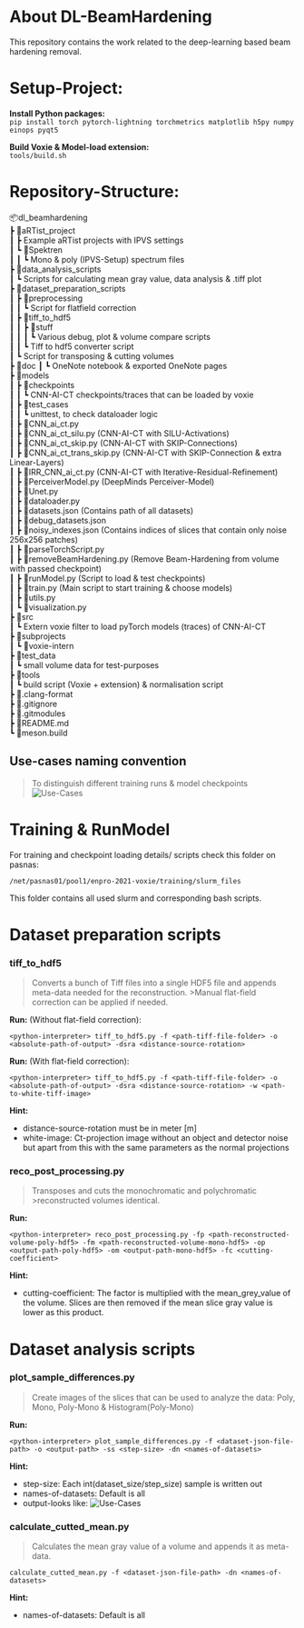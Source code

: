 About DL-BeamHardening 
===========


This repository contains the work related to the deep-learning based beam hardening removal. 


Setup-Project: 
===========
**Install Python packages:**  
```pip install torch pytorch-lightning torchmetrics matplotlib h5py numpy einops pyqt5``` 

**Build Voxie & Model-load extension:**  
```tools/build.sh```  

Repository-Structure: 
===========
📦dl_beamhardening   
 ┣ 📂aRTist_project  
 ┃ ┣ Example aRTist projects with IPVS settings       
 ┃ ┗ 📂Spektren  
 ┃ ┃ ┗ Mono & poly (IPVS-Setup) spectrum files       
 ┣ 📂data_analysis_scripts  
 ┃ ┗ Scripts for calculating mean gray value, data analysis & .tiff plot   
 ┣ 📂dataset_preparation_scripts   
 ┃ ┣ 📂preprocessing  
 ┃ ┃ ┗ Script for flatfield correction  
 ┃ ┣ 📂tiff_to_hdf5  
 ┃ ┃ ┣ 📂stuff  
 ┃ ┃ ┃ ┗ Various debug, plot & volume compare scripts  
 ┃ ┃ ┗ Tiff to hdf5 converter script  
 ┃ ┗ Script for transposing & cutting volumes  
 ┣ 📂doc 
 ┃ ┗ OneNote notebook & exported OneNote pages    
 ┣ 📂models  
 ┃ ┣ 📂checkpoints    
 ┃ ┃ ┗ CNN-AI-CT checkpoints/traces that can be loaded by voxie   
 ┃ ┣ 📂test_cases  
 ┃ ┃ ┗ unittest, to check dataloader logic   
 ┃ ┣ 📜CNN_ai_ct.py  
 ┃ ┣ 📜CNN_ai_ct_silu.py  (CNN-AI-CT with SILU-Activations)     
 ┃ ┣ 📜CNN_ai_ct_skip.py  (CNN-AI-CT with SKIP-Connections)     
 ┃ ┣ 📜CNN_ai_ct_trans_skip.py   (CNN-AI-CT with SKIP-Connection & extra Linear-Layers)   
 ┃ ┣ 📜IRR_CNN_ai_ct.py  (CNN-AI-CT with Iterative-Residual-Refinement)   
 ┃ ┣ 📜PerceiverModel.py  (DeepMinds Perceiver-Model)   
 ┃ ┣ 📜Unet.py   
 ┃ ┣ 📜dataloader.py  
 ┃ ┣ 📜datasets.json  (Contains path of all datasets)  
 ┃ ┣ 📜debug_datasets.json    
 ┃ ┣ 📜noisy_indexes.json  (Contains indices of slices that contain only noise 256x256 patches)    
 ┃ ┣ 📜parseTorchScript.py  
 ┃ ┣ 📜removeBeamHardening.py (Remove Beam-Hardening from volume with passed checkpoint)   
 ┃ ┣ 📜runModel.py (Script to load & test checkpoints)      
 ┃ ┣ 📜train.py (Main script to start training & choose  models)    
 ┃ ┣ 📜utils.py  
 ┃ ┗ 📜visualization.py  
 ┣ 📂src  
 ┃ ┗ Extern voxie filter to load pyTorch models (traces) of CNN-AI-CT   
 ┣ 📂subprojects  
 ┃ ┗ 📂voxie-intern  
 ┣ 📂test_data  
 ┃ ┗ small volume data for test-purposes  
 ┣ 📂tools  
 ┃ ┗ build script (Voxie + extension) & normalisation  script  
 ┣ 📜.clang-format  
 ┣ 📜.gitignore  
 ┣ 📜.gitmodules  
 ┣ 📜README.md  
 ┗ 📜meson.build  

## Use-cases naming convention
> To distinguish different training runs & model checkpoints
![Use-Cases](doc/UsecasesNamingConvention.png)


Training & RunModel 
===========

For training and checkpoint loading details/ scripts check this folder on pasnas:

```/net/pasnas01/pool1/enpro-2021-voxie/training/slurm_files```

This folder contains all used slurm and corresponding bash scripts. 

Dataset preparation scripts
===========
### tiff_to_hdf5

>Converts a bunch of Tiff files into a single HDF5 file and appends meta-data needed for the reconstruction. >Manual flat-field correction can be applied if needed.  

**Run:** (Without flat-field correction): 

```
<python-interpreter> tiff_to_hdf5.py -f <path-tiff-file-folder> -o <absolute-path-of-output> -dsra <distance-source-rotation>
```

**Run:** (With flat-field correction): 

```
<python-interpreter> tiff_to_hdf5.py -f <path-tiff-file-folder> -o <absolute-path-of-output> -dsra <distance-source-rotation> -w <path-to-white-tiff-image>
```

**Hint:** 
- distance-source-rotation must be in meter [m] 
- white-image: Ct-projection image without an object and detector noise but apart from this with the same parameters as the normal projections

### reco_post_processing.py  

>Transposes and cuts the monochromatic and polychromatic >reconstructed volumes identical. 

**Run:**
```
<python-interpreter> reco_post_processing.py -fp <path-reconstructed-volume-poly-hdf5> -fm <path-reconstructed-volume-mono-hdf5> -op <output-path-poly-hdf5> -om <output-path-mono-hdf5> -fc <cutting-coefficient>  
```

**Hint:** 
- cutting-coefficient: The factor is multiplied with the mean_grey_value of the volume. Slices are then removed if the mean slice gray value is lower as this product.


Dataset analysis scripts
===========
### plot_sample_differences.py

>Create images of the slices that can be used to analyze the data:
> Poly, Mono, Poly-Mono & Histogram(Poly-Mono)

**Run:**
```
<python-interpreter> plot_sample_differences.py -f <dataset-json-file-path> -o <output-path> -ss <step-size> -dn <names-of-datasets>
```
**Hint:** 
- step-size: Each int(dataset_size/step_size) sample is written out
- names-of-datasets: Default is all
- output-looks like: ![Use-Cases](doc/AnalysisScriptExample.png)

### calculate_cutted_mean.py

>Calculates the mean gray value of a volume and appends it as meta-data. 

```
calculate_cutted_mean.py -f <dataset-json-file-path> -dn <names-of-datasets>
```

**Hint:** 
- names-of-datasets: Default is all